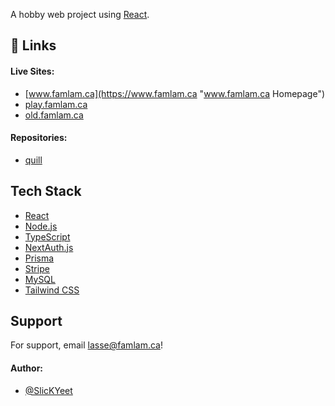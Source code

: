 A hobby web project using [React](https://react.dev/ "React").

## 🔗 Links

#### Live Sites:

- [www.famlam.ca](https://www.famlam.ca "www.famlam.ca Homepage")
- [play.famlam.ca](https://play.famlam.ca "play.famlam.ca Homepage")
- [old.famlam.ca](https://old.famlam.ca "old.famlam.ca Homepage")

#### Repositories:

- [quill](https://github.com/SlickYeet/quill "quill.famlam.ca Github Repo")

## Tech Stack

- [React](https://react.dev/ "React")
- [Node.js](https://nodejs.org/en/ "Node JS")
- [TypeScript](https://www.typescriptlang.org/ "TypeScript")
- [NextAuth.js](https://next-auth.js.org "NextAuth JS")
- [Prisma](https://prisma.io "Prisma")
- [Stripe](https://stripe.com/ "Stripe")
- [MySQL](https://www.mysql.com/ "MySQL")
- [Tailwind CSS](https://tailwindcss.com "Tailwind CSS")

## Support

For support, email lasse@famlam.ca!

#### Author:

- [@SlicKYeet](https://www.github.com/SlickYeet)
